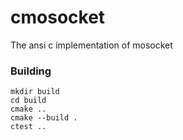 # cmosocket

The ansi c implementation of mosocket

### Building

```shell
mkdir build
cd build
cmake ..
cmake --build .
ctest ..
```
